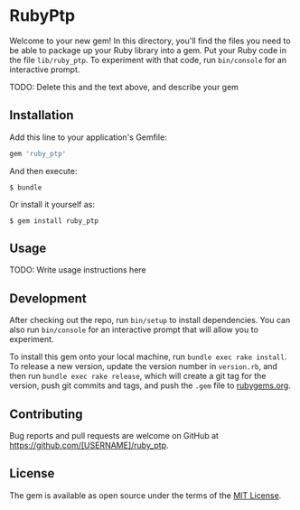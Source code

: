# RubyPtp

Welcome to your new gem! In this directory, you'll find the files you need to be able to package up your Ruby library into a gem. Put your Ruby code in the file `lib/ruby_ptp`. To experiment with that code, run `bin/console` for an interactive prompt.

TODO: Delete this and the text above, and describe your gem

## Installation

Add this line to your application's Gemfile:

```ruby
gem 'ruby_ptp'
```

And then execute:

    $ bundle

Or install it yourself as:

    $ gem install ruby_ptp

## Usage

TODO: Write usage instructions here

## Development

After checking out the repo, run `bin/setup` to install dependencies. You can also run `bin/console` for an interactive prompt that will allow you to experiment.

To install this gem onto your local machine, run `bundle exec rake install`. To release a new version, update the version number in `version.rb`, and then run `bundle exec rake release`, which will create a git tag for the version, push git commits and tags, and push the `.gem` file to [rubygems.org](https://rubygems.org).

## Contributing

Bug reports and pull requests are welcome on GitHub at https://github.com/[USERNAME]/ruby_ptp.


## License

The gem is available as open source under the terms of the [MIT License](http://opensource.org/licenses/MIT).

